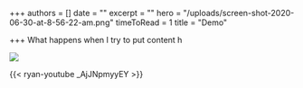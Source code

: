 +++
authors = []
date = ""
excerpt = ""
hero = "/uploads/screen-shot-2020-06-30-at-8-56-22-am.png"
timeToRead = 1
title = "Demo"

+++
What happens when I try to put content h

![](https://res.cloudinary.com/damfsuupo/image/upload/f_auto,c_scale,w_auto:100,dpr_auto/v1593522723/Ryan%20Test/Screen_Shot_2020-06-30_at_8.56.22_AM_y6cfmj.png)

{{< ryan-youtube _AjJNpmyyEY >}}